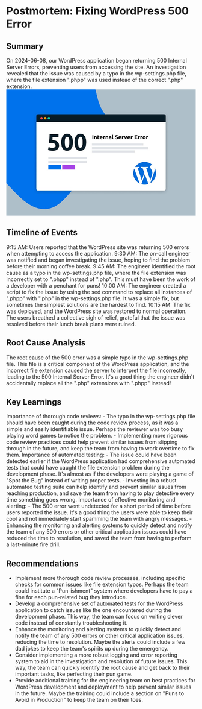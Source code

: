 # **Postmortem: Fixing WordPress 500 Error**
## **Summary**
On 2024-06-08, our WordPress application began returning 500 Internal Server Errors, preventing users from accessing the site. An investigation revealed that the issue was caused by a typo in the wp-settings.php file, where the file extension ".phpp" was used instead of the correct ".php" extension.
![alt text](image.png)
## **Timeline of Events**
9:15 AM: Users reported that the WordPress site was returning 500 errors when attempting to access the application.
9:30 AM: The on-call engineer was notified and began investigating the issue, hoping to find the problem before their morning coffee break.
9:45 AM: The engineer identified the root cause as a typo in the wp-settings.php file, where the file extension was incorrectly set to ".phpp" instead of ".php". This must have been the work of a developer with a penchant for puns!
10:00 AM: The engineer created a script to fix the issue by using the sed command to replace all instances of ".phpp" with ".php" in the wp-settings.php file. It was a simple fix, but sometimes the simplest solutions are the hardest to find.
10:15 AM: The fix was deployed, and the WordPress site was restored to normal operation. The users breathed a collective sigh of relief, grateful that the issue was resolved before their lunch break plans were ruined.
## **Root Cause Analysis**
The root cause of the 500 error was a simple typo in the wp-settings.php file. This file is a critical component of the WordPress application, and the incorrect file extension caused the server to interpret the file incorrectly, leading to the 500 Internal Server Error. It's a good thing the engineer didn't accidentally replace all the ".php" extensions with ".phpp" instead!

## **Key Learnings**
Importance of thorough code reviews: - The typo in the wp-settings.php file should have been caught during the code review process, as it was a simple and easily identifiable issue. Perhaps the reviewer was too busy playing word games to notice the problem. - Implementing more rigorous code review practices could help prevent similar issues from slipping through in the future, and keep the team from having to work overtime to fix them.
Importance of automated testing: - The issue could have been detected earlier if the WordPress application had comprehensive automated tests that could have caught the file extension problem during the development phase. It's almost as if the developers were playing a game of "Spot the Bug" instead of writing proper tests. - Investing in a robust automated testing suite can help identify and prevent similar issues from reaching production, and save the team from having to play detective every time something goes wrong.
Importance of effective monitoring and alerting: - The 500 error went undetected for a short period of time before users reported the issue. It's a good thing the users were able to keep their cool and not immediately start spamming the team with angry messages. - Enhancing the monitoring and alerting systems to quickly detect and notify the team of any 500 errors or other critical application issues could have reduced the time to resolution, and saved the team from having to perform a last-minute fire drill.
## **Recommendations**
- Implement more thorough code review processes, including specific checks for common issues like file extension typos. Perhaps the team could institute a "Pun-ishment" system where developers have to pay a fine for each pun-related bug they introduce.
- Develop a comprehensive set of automated tests for the WordPress application to catch issues like the one encountered during the development phase. This way, the team can focus on writing clever code instead of constantly troubleshooting it.
- Enhance the monitoring and alerting systems to quickly detect and notify the team of any 500 errors or other critical application issues, reducing the time to resolution. Maybe the alerts could include a few dad jokes to keep the team's spirits up during the emergency.
- Consider implementing a more robust logging and error reporting system to aid in the investigation and resolution of future issues. This way, the team can quickly identify the root cause and get back to their important tasks, like perfecting their pun game.
- Provide additional training for the engineering team on best practices for WordPress development and deployment to help prevent similar issues in the future. Maybe the training could include a section on "Puns to Avoid in Production" to keep the team on their toes.